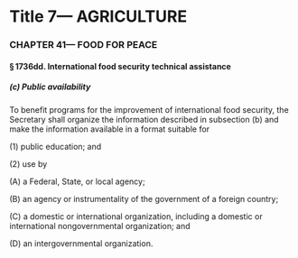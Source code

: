 
# Title 7— AGRICULTURE
### CHAPTER 41— FOOD FOR PEACE
#### § 1736dd. International food security technical assistance
##### (c) Public availability

To benefit programs for the improvement of international food security, the Secretary shall organize the information described in subsection (b) and make the information available in a format suitable for

(1) public education; and

(2) use by

(A) a Federal, State, or local agency;

(B) an agency or instrumentality of the government of a foreign country;

(C) a domestic or international organization, including a domestic or international nongovernmental organization; and

(D) an intergovernmental organization.
